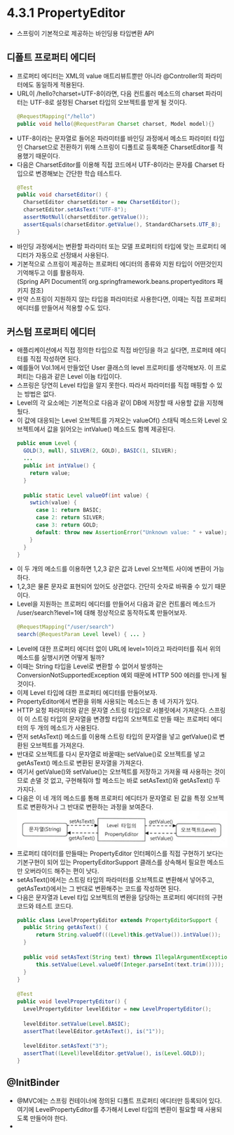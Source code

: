 # 4.3.1 PropertyEditor
- 스프링이 기본적으로 제공하는 바인딩용 타입변환 API 

## 디폴트 프로퍼티 에디터
- 프로퍼티 에디터는 XML의 value 애트리뷰트뿐만 아니라 @Controller의 파라미터에도 동일하게 적용된다.
- URL이 /hello?charset=UTF-8이라면, 다음 컨트롤러 메소드의 charset 파라미터는 UTF-8로 설정된 Charset 타입의 오브젝트를 받게 될 것이다.
  ```java
  @RequestMapping("/hello")
  public void hello(@RequestParam Charset charset, Model model){}
  ```
- UTF-8이라는 문자열로 들어온 파라미터를 바인딩 과정에서 메소드 파라미터 타입인 Charset으로 전환하기 위해 스프링이 디폴트로 등록해준
  CharsetEditor를 적용했기 때문이다.
- 다음은 CharsetEditor를 이용해 직접 코드에서 UTF-8이라는 문자를 Charset 타입으로 변경해보는 간단한 학습 테스트다.
  ```java
  @Test
  public void charsetEditor() {
    CharsetEditor charsetEditor = new CharsetEditor();
    charsetEditor.setAsText("UTF-8");
    assertNotNull(charsetEditor.getValue());
    assertEquals(charsetEditor.getValue(), StandardCharsets.UTF_8);
  }
  ```
- 바인딩 과정에서는 변환할 파라미터 또는 모델 프로퍼티의 타입에 맞는 프로퍼티 에디터가 자동으로 선정돼서 사용된다.
- 기본적으로 스프링이 제공하는 프로퍼티 에디터의 종류와 지원 타입이 어떤것인지 기억해두고 이를 활용하자.  
  (Spring API Document의 org.springframework.beans.propertyeditors 패키지 참조)
- 만약 스프링이 지원하지 않는 타입을 파라미터로 사용한다면, 이때는 직접 프로퍼티 에디터를 만들어서 적용할 수도 있다.

## 커스텀 프로퍼티 에디터
- 애플리케이션에서 직접 정의한 타입으로 직접 바인딩을 하고 싶다면, 프로퍼테 에디터를 직접 작성하면 된다.
- 예를들어 Vol.1에서 만들었던 User 클래스의 level 프로퍼티를 생각해보자. 이 프로퍼티는 다음과 같은 Level 이늄 타입이다.
- 스프링은 당연히 Level 타입을 알지 못한다. 따라서 파라미터를 직접 매핑할 수 있는 방법은 없다.
- Level의 각 요소에는 기본적으로 다음과 같이 DB에 저장할 때 사용할 값을 지정해뒀다.
- 이 값에 대응되는 Level 오브젝트를 가져오는 valueOf() 스태틱 메소드와 Level 오브젝트에서 값을 읽어오는 intValue() 메소드도 함께 제공된다.
  ```java
  public enum Level {
    GOLD(3, null), SILVER(2, GOLD), BASIC(1, SILVER);
    ...
    public int intValue() {
      return value;
    }
  
    public static Level valueOf(int value) {
      swtich(value) {
        case 1: return BASIC;
        case 2: return SILVER;
        case 3: return GOLD;
        default: throw new AssertionError("Unknown value: " + value);
      }
    }
  }
  ```
- 이 두 개의 메소드를 이용하면 1,2,3 같은 값과 Level 오브젝트 사이에 변환이 가능하다.
- 1,2,3은 물론 문자로 표현되어 있어도 상관없다. 간단히 숫자로 바꿔줄 수 있기 때문이다.
- Level을 지원하는 프로퍼티 에디터를 만들어서 다음과 같은 컨트롤러 메소드가 /user/search?level=1에 대해 정상적으로 동작하도록 만들어보자.
  ```java
  @RequestMapping("/user/search")
  search(@RequestParam Level level) { ... }
  ```
- Level에 대한 프로퍼티 에디터 없이 URL에 level=1이라고 파라미터를 줘서 위의 메소드를 실행시키면 어떻게 될까?
- 이때는 String 타입을 Level로 변환할 수 없어서 발생하는 ConversionNotSupportedException 예외 때문에 HTTP 500 에러를 만나게 될 것이다.
- 이제 Level 타입에 대한 프로퍼티 에디터를 만들어보자.
- PropertyEditor에서 변환을 위해 사용되는 메소드는 총 네 가지가 있다.
- HTTP 요청 파라미터와 같은 문자열 스트링 타입으로 서블릿에서 가져온다.
  스프링이 이 스트링 타입의 문자열을 변경할 타입의 오브젝트로 만들 때는 프로퍼티 에디터의 두 개의 메소드가 사용된다.
- 먼저 setAsText() 메소드를 이용해 스트링 타입의 문자열을 넣고 getValue()로 변환된 오브젝트를 가져온다.
- 반대로 오브젝트를 다시 문자열로 바꿀때는 setValue()로 오브젝트를 넣고 getAsText() 메소드로 변환된 문자열을 가져온다.
- 여기서 getValue()와 setValue()는 오브젝트를 저장하고 가져올 때 사용하는 것이므로 손댈 것 없고, 구현해줘야 할 메소드는 바로 setAsText()와 getAsText() 두 가지다.
- 다음은 이 네 개의 메소드를 통해 프로퍼티 에디터가 문자열로 된 값을 특정 오브젝트로 변환하거나 그 반대로 변환하는 과정을 보여준다.
  ![프로퍼티 에디터의 동작원리](images/PropertyEditor%20Process.jpg)
- 프로퍼티 데이터를 만들때는 PropertyEditor 인터페이스를 직접 구현하기 보다는
  기본구현이 되어 있는 PropertyEditorSupport 클래스를 상속해서 필요한 메소드만 오버라이드 해주는 편이 낫다.
- setAsText()에서는 스트링 타입의 파라미터를 오브젝트로 변환해서 넣어주고, getAsText()에서는 그 반대로 변환해주는 코드를 작성하면 된다.
- 다음은 문자열과 Level 타입 오브젝트의 변환을 담당하는 프로퍼티 에디터의 구현 코드와 테스트 코드다.
  ```java
  public class LevelPropertyEditor extends PropertyEditorSupport {
    public String getAsText() {
        return String.valueOf(((Level)this.getValue()).intValue());
    }

    public void setAsText(String text) throws IllegalArgumentException {
        this.setValue(Level.valueOf(Integer.parseInt(text.trim())));
    }
  }

  @Test
  public void levelPropertyEditor() {
    LevelPropertyEditor levelEditor = new LevelPropertyEditor();
    
    levelEditor.setValue(Level.BASIC);
    assertThat(levelEditor.getAsText(), is("1"));
    
    levelEditor.setAsText("3");
    assertThat((Level)levelEditor.getValue(), is(Level.GOLD));
  }
  ```

## @InitBinder
- @MVC에는 스프링 컨테이너에 정의된 디폴트 프로퍼티 에디터만 등록되어 있다.
  여기에 LevelPropertyEditor를 추가해서 Level 타입의 변환이 필요할 때 사용되도록 만들어야 한다.
- 